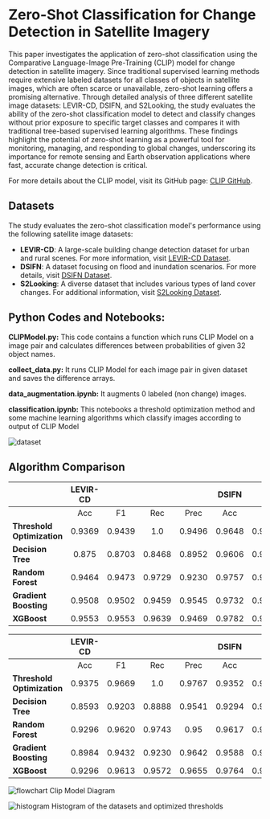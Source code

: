 # Zero-Shot Classification for Change Detection in Satellite Imagery 

This paper investigates the application of zero-shot classification using the Comparative Language-Image Pre-Training (CLIP) model for change detection in satellite imagery. 
Since traditional supervised learning methods require extensive labeled datasets for all classes of objects in satellite images, which are often scarce or unavailable, zero-shot learning offers a promising alternative. 
Through detailed analysis of three different satellite image datasets: LEVIR-CD, DSIFN, and S2Looking, 
the study evaluates the ability of the zero-shot classification model to detect and classify changes without prior exposure to specific target classes and compares it with traditional tree-based supervised learning algorithms. 
These findings highlight the potential of zero-shot learning as a powerful tool for monitoring, managing, and responding to global changes, underscoring its importance for remote sensing and Earth observation applications where fast, 
accurate change detection is critical.

For more details about the CLIP model, visit its GitHub page: [CLIP GitHub](https://github.com/openai/CLIP).

## Datasets
The study evaluates the zero-shot classification model's performance using the following satellite image datasets:
- **LEVIR-CD**: A large-scale building change detection dataset for urban and rural scenes. For more information, visit [LEVIR-CD Dataset](https://chenhao.in/LEVIR/).
- **DSIFN**: A dataset focusing on flood and inundation scenarios. For more details, visit [DSIFN Dataset](https://github.com/GeoZcx/A-deeply-supervised-image-fusion-network-for-change-detection-in-remote-sensing-images/tree/master/dataset).
- **S2Looking**: A diverse dataset that includes various types of land cover changes. For additional information, visit [S2Looking Dataset](https://github.com/S2Looking/Dataset).


## Python Codes and Notebooks:
**CLIPModel.py:** This code contains a function which runs CLIP Model on a image pair and calculates differences between probabilities of given 32 object names. 

**collect_data.py:** It runs CLIP Model for each image pair in given dataset and saves the difference arrays.

**data_augmentation.ipynb:** It augments 0 labeled (non change) images.

**classification.ipynb:** This notebooks a threshold optimization method and some machine learning algorithms which classify images according to output of CLIP Model

![dataset](https://github.com/kursatkomurcu/Zero-Shot-Classification-for-Change-Detection-in-Satellite-Imaginary/blob/main/imgs/dataset.png)

## Algorithm Comparison

|                          | **LEVIR-CD** |       |       |       | **DSIFN** |       |       |       | **S2Looking** |       |       |       | **Average** |       |       |       |
|--------------------------|:------------:|:-----:|:-----:|:-----:|:---------:|:-----:|:-----:|:-----:|:-------------:|:-----:|:-----:|:-----:|:-----------:|:-----:|:-----:|:-----:|
|                          |     Acc      |  F1   | Rec   | Prec  |    Acc    |  F1   | Rec   | Prec  |      Acc      |  F1   | Rec   | Prec  |    Acc      |  F1   | Rec   | Prec  |
| **Threshold Optimization** |    0.9369    | 0.9439| 1.0   | 0.9496|    0.9648  | 0.9669| 1.0   | 0.9664|     0.9507     | 0.9535| 1.0   | 0.9985|    0.9508    | 0.9547| 1.0   | 0.9715|
| **Decision Tree**          |    0.875     | 0.8703| 0.8468| 0.8952|    0.9606  | 0.9609| 0.9570| 0.9647|     0.9374     | 0.9419| 0.9428| 0.9410|    0.9244    | 0.9243| 0.9155| 0.9336|
| **Random Forest**          |    0.9464    | 0.9473| 0.9729| 0.9230|    0.9757  | 0.9764| 0.9950| 0.9586|     0.9697     | 0.9718| 0.9695| 0.9741|    0.9639    | 0.9651| 0.9791| 0.9519|
| **Gradient Boosting**      |    0.9508    | 0.9502| 0.9459| 0.9545|    0.9732  | 0.9739| 0.9870| 0.9611|     0.9723     | 0.9741| 0.9676| 0.9806|    0.9654    | 0.9660| 0.9668| 0.9654|
| **XGBoost**                |    0.9553    | 0.9553| 0.9639| 0.9469|    0.9782  | 0.9788| 0.9930| 0.9650|     0.9743     | 0.9760| 0.9714| 0.9807|    0.9692    | 0.97  | 0.9761| 0.9642|


|                          | **LEVIR-CD** |       |       |       | **DSIFN** |       |       |       | **S2Looking** |       |       |       | **Average** |       |       |       |
|--------------------------|:------------:|:-----:|:-----:|:-----:|:---------:|:-----:|:-----:|:-----:|:-------------:|:-----:|:-----:|:-----:|:-----------:|:-----:|:-----:|:-----:|
|                          |     Acc      |  F1   | Rec   | Prec  |    Acc    |  F1   | Rec   | Prec  |      Acc      |  F1   | Rec   | Prec  |    Acc      |  F1   | Rec   | Prec  |
| **Threshold Optimization** |    0.9375    | 0.9669| 1.0   | 0.9767|    0.9352  | 0.9665| 1.0   | 0.9642|     0.94       | 0.9690| 1.0   | 0.9960|    0.9375    | 0.9674| 1.0   | 0.9789|
| **Decision Tree**          |    0.8593    | 0.9203| 0.8888| 0.9541|    0.9294  | 0.9623| 0.9504| 0.9746|     0.947      | 0.9727| 0.9488| 0.9978|    0.9119    | 0.9517| 0.9293| 0.9755|
| **Random Forest**          |    0.9296    | 0.9620| 0.9743| 0.95  |    0.9617  | 0.9802| 0.9969| 0.9640|     0.971      | 0.9852| 0.9729| 0.9979|    0.9541    | 0.9758| 0.9813| 0.9706|
| **Gradient Boosting**      |    0.8984    | 0.9432| 0.9230| 0.9642|    0.9588  | 0.9785| 0.9907| 0.9667|     0.974      | 0.9868| 0.9759| 0.9979|    0.9437    | 0.9695| 0.9632| 0.9762|
| **XGBoost**                |    0.9296    | 0.9613| 0.9572| 0.9655|    0.9764  | 0.9877| 0.9969| 0.9787|     0.978      | 0.9888| 0.9799| 0.9979|    0.9613    | 0.9792| 0.978 | 0.9807|


![flowchart](https://github.com/kursatkomurcu/Zero-Shot-Classification-for-Change-Detection-in-Satellite-Imaginary/blob/main/imgs/clip.png)
Clip Model Diagram

![histogram](https://github.com/kursatkomurcu/Zero-Shot-Classification-for-Change-Detection-in-Satellite-Imaginary/blob/main/imgs/histogram.png)
Histogram of the datasets and optimized thresholds

